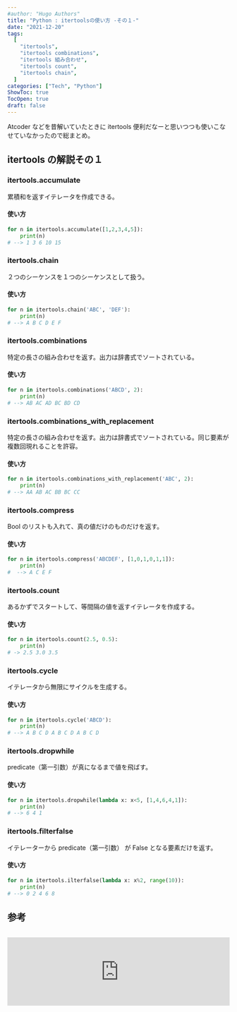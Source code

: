 ```yaml
---
#author: "Hugo Authors"
title: "Python : itertoolsの使い方 -その１-"
date: "2021-12-20"
tags:
  [
    "itertools",
    "itertools combinations",
    "itertools 組み合わせ",
    "itertools count",
    "itertools chain",
  ]
categories: ["Tech", "Python"]
ShowToc: true
TocOpen: true
draft: false
---
```


Atcoder などを昔解いていたときに itertools 便利だなーと思いつつも使いこなせていなかったので総まとめ。

## itertools の解説その１

### itertools.accumulate

累積和を返すイテレータを作成できる。

#### 使い方

```python
for n in itertools.accumulate([1,2,3,4,5]):
    print(n)
# --> 1 3 6 10 15
```

### itertools.chain

２つのシーケンスを１つのシーケンスとして扱う。

#### 使い方

```python
for n in itertools.chain('ABC', 'DEF'):
    print(n)
# --> A B C D E F
```

### itertools.combinations

特定の長さの組み合わせを返す。出力は辞書式でソートされている。

#### 使い方

```python
for n in itertools.combinations('ABCD', 2):
    print(n)
# --> AB AC AD BC BD CD
```

### itertools.combinations_with_replacement

特定の長さの組み合わせを返す。出力は辞書式でソートされている。同じ要素が複数回現れることを許容。

#### 使い方

```python
for n in itertools.combinations_with_replacement('ABC', 2):
    print(n)
# --> AA AB AC BB BC CC
```

### itertools.compress

Bool のリストも入れて、真の値だけのものだけを返す。

#### 使い方

```python
for n in itertools.compress('ABCDEF', [1,0,1,0,1,1]):
    print(n)
#  --> A C E F
```

### itertools.count

あるかずでスタートして、等間隔の値を返すイテレータを作成する。

#### 使い方

```python
for n in itertools.count(2.5, 0.5):
    print(n)
# -> 2.5 3.0 3.5
```

### itertools.cycle

イテレータから無限にサイクルを生成する。

#### 使い方

```python
for n in itertools.cycle('ABCD'):
    print(n)
# --> A B C D A B C D A B C D
```

### itertools.dropwhile

predicate（第一引数）が真になるまで値を飛ばす。

#### 使い方

```python
for n in itertools.dropwhile(lambda x: x<5, [1,4,6,4,1]):
    print(n)
# --> 6 4 1
```

### itertools.filterfalse

イテレーターから predicate（第一引数） が False となる要素だけを返す。

#### 使い方

```python
for n in itertools.ilterfalse(lambda x: x%2, range(10)):
    print(n)
# --> 0 2 4 6 8
```

## 参考

<iframe class="hatenablogcard" style="width:100%;height:155px;margin:15px 0;max-width:560px;" title="itertools --- 効率的なループ実行のためのイテレータ生成関数" src="https://hatenablog-parts.com/embed?url=https://docs.python.org/ja/3/library/itertools.html" frameborder="0" scrolling="no"></iframe>
